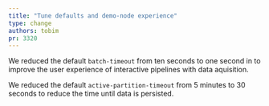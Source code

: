 ```yaml
---
title: "Tune defaults and demo-node experience"
type: change
authors: tobim
pr: 3320
---
```


We reduced the default `batch-timeout` from ten seconds to one second in to
improve the user experience of interactive pipelines with data aquisition.

We reduced the default `active-partition-timeout` from 5 minutes to 30 seconds
to reduce the time until data is persisted.
